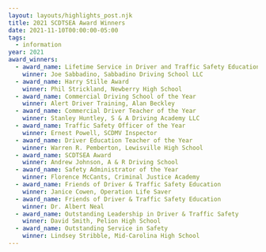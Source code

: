 ```yaml
---
layout: layouts/highlights_post.njk
title: 2021 SCDTSEA Award Winners
date: 2021-11-10T00:00:00-05:00
tags:
  - information
year: 2021
award_winners:
  - award_name: Lifetime Service in Driver and Traffic Safety Education Award
    winner: Joe Sabbadino, Sabbadino Driving School LLC
  - award_name: Harry Stille Award
    winner: Phil Strickland, Newberry High School
  - award_name: Commercial Driving School of the Year
    winner: Alert Driver Training, Alan Beckley
  - award_name: Commercial Driver Teacher of the Year
    winner: Stanley Huntley, S & A Driving Academy LLC
  - award_name: Traffic Safety Officer of the Year
    winner: Ernest Powell, SCDMV Inspector
  - award_name: Driver Education Teacher of the Year
    winner: Warren R. Pemberton, Lewisville High School
  - award_name: SCDTSEA Award
    winner: Andrew Johnson, A & R Driving School
  - award_name: Safety Administrator of the Year
    winner: Florence McCants, Criminal Justice Academy
  - award_name: Friends of Driver & Traffic Safety Education
    winner: Janice Cowen, Operation Life Saver
  - award_name: Friends of Driver & Traffic Safety Education
    winner: Dr. Albert Neal
  - award_name: Outstanding Leadership in Driver & Traffic Safety
    winner: David Smith, Pelion High School
  - award_name: Outstanding Service in Safety
    winner: Lindsey Stribble, Mid-Carolina High School
---
```

